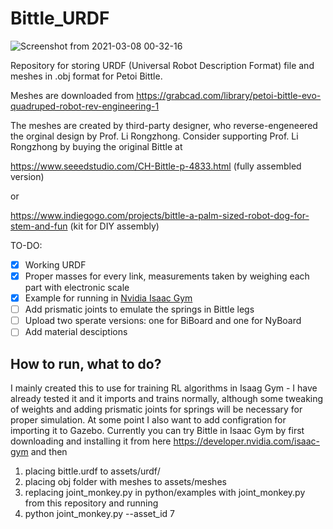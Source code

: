 # Bittle_URDF

![Screenshot from 2021-03-08 00-32-16](https://user-images.githubusercontent.com/32562299/110247158-c9636d80-7fa5-11eb-92ab-4f71c79b052b.png)

Repository for storing URDF (Universal Robot Description Format) file and meshes in .obj format for Petoi Bittle.

Meshes are downloaded from https://grabcad.com/library/petoi-bittle-evo-quadruped-robot-rev-engineering-1

The meshes are created by third-party designer, who reverse-engeneered the orginal design by Prof. Li Rongzhong. Consider supporting Prof. Li Rongzhong by buying the original Bittle at 

https://www.seeedstudio.com/CH-Bittle-p-4833.html     (fully assembled version)

or

https://www.indiegogo.com/projects/bittle-a-palm-sized-robot-dog-for-stem-and-fun     (kit for DIY assembly)

TO-DO:
- [x] Working URDF
- [x] Proper masses for every link, measurements taken by weighing each part with electronic scale
- [x] Example for running in [Nvidia Isaac Gym](https://developer.nvidia.com/isaac-gym)
- [ ] Add prismatic joints to emulate the springs in Bittle legs
- [ ] Upload two sperate versions: one for BiBoard and one for NyBoard
- [ ] Add material desciptions

## How to run, what to do?
I mainly created this to use for training RL algorithms in Isaag Gym - I have already tested it and it imports and trains normally, although some tweaking of weights and adding prismatic joints for springs will be necessary for proper simulation. At some point I also want to add configration for importing it to Gazebo. Currently you can try Bittle in Isaac Gym by first downloading and installing it from here https://developer.nvidia.com/isaac-gym and then 
1) placing bittle.urdf to assets/urdf/
2) placing obj folder with meshes to assets/meshes 
3) replacing joint_monkey.py in python/examples with joint_monkey.py from this repository and running
4) python joint_monkey.py --asset_id 7

